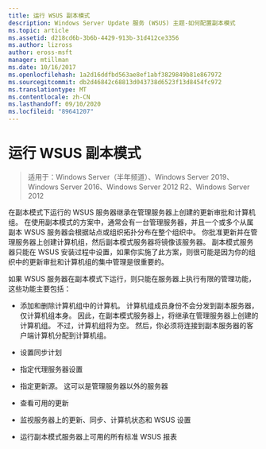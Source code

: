 ```yaml
---
title: 运行 WSUS 副本模式
description: Windows Server Update 服务 (WSUS) 主题-如何配置副本模式
ms.topic: article
ms.assetid: d218cd6b-3b6b-4429-913b-31d412ce3356
ms.author: lizross
author: eross-msft
manager: mtillman
ms.date: 10/16/2017
ms.openlocfilehash: 1a2d16ddfbd563ae8ef1abf3829849b81e867972
ms.sourcegitcommit: db2d46842c68813d043738d6523f13d8454fc972
ms.translationtype: MT
ms.contentlocale: zh-CN
ms.lasthandoff: 09/10/2020
ms.locfileid: "89641207"
---
```

# <a name="running-wsus-replica-mode"></a>运行 WSUS 副本模式

>适用于：Windows Server（半年频道）、Windows Server 2019、Windows Server 2016、Windows Server 2012 R2、Windows Server 2012

在副本模式下运行的 WSUS 服务器继承在管理服务器上创建的更新审批和计算机组。 在使用副本模式的方案中，通常会有一台管理服务器，并且一个或多个从属副本 WSUS 服务器会根据站点或组织拓扑分布在整个组织中。 你批准更新并在管理服务器上创建计算机组，然后副本模式服务器将镜像该服务器。 副本模式服务器只能在 WSUS 安装过程中设置，如果你实施了此方案，则很可能是因为你的组织中的更新审批和计算机组的集中管理是很重要的。

如果 WSUS 服务器在副本模式下运行，则只能在服务器上执行有限的管理功能，这些功能主要包括：

-   添加和删除计算机组中的计算机。 计算机组成员身份不会分发到副本服务器，仅计算机组本身。 因此，在副本模式服务器上，将继承在管理服务器上创建的计算机组。 不过，计算机组将为空。 然后，你必须将连接到副本服务器的客户端计算机分配到计算机组。

-   设置同步计划

-   指定代理服务器设置

-   指定更新源。 这可以是管理服务器以外的服务器

-   查看可用的更新

-   监视服务器上的更新、同步、计算机状态和 WSUS 设置

-   运行副本模式服务器上可用的所有标准 WSUS 报表



